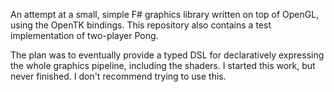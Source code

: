 An attempt at a small, simple F# graphics library written on top of OpenGL, using the OpenTK bindings. This repository also contains a test implementation of two-player Pong.

The plan was to eventually provide a typed DSL for declaratively expressing the whole graphics pipeline, including the shaders. I started this work, but never finished. I don't recommend trying to use this.
